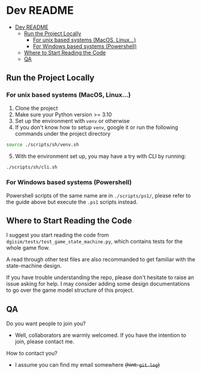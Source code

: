 # Dev README

- [Dev README](#dev-readme)
  - [Run the Project Locally](#run-the-project-locally)
    - [For unix based systems (MacOS, Linux...)](#for-unix-based-systems-macos-linux)
    - [For Windows based systems (Powershell)](#for-windows-based-systems-powershell)
  - [Where to Start Reading the Code](#where-to-start-reading-the-code)
  - [QA](#qa)

## Run the Project Locally

### For unix based systems (MacOS, Linux...)

1. Clone the project
2. Make sure your Python version >= 3.10
3. Set up the environment with `venv` or otherwise
4. If you don't know how to setup `venv`, google it or run the following
   commands under the project directory

```sh
source ./scripts/sh/venv.sh
```

5. With the environment set up, you may have a try with CLI by running:

```sh
./scripts/sh/cli.sh
```

### For Windows based systems (Powershell)

Powershell scripts of the same name are in `./scripts/ps1/`,
please refer to the guide above but execute the `.ps1` scripts instead.

## Where to Start Reading the Code

I suggest you start reading the code from `dgisim/tests/test_game_state_machine.py`,
which contains tests for the whole game flow.

A read through other test files are also recommanded to get familiar with the state-machine design.

If you have trouble understanding the repo, please don't hesitate to raise an issue asking for help.
I may consider adding some design documentations to go over the game model structure of this project.

## QA

Do you want people to join you?

- Well, collaborators are warmly welcomed. If you have the intention to join, please contact me.

How to contact you?

- I assume you can find my email somewhere ~~(hint: `git log`)~~
